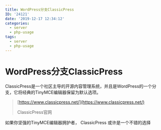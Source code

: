 ```yaml
---
title: WordPress分支ClassicPress
ID: '24121'
date: '2019-12-17 12:34:12'
categories:
  - server
  - php-usage
tags:
  - server
  - php-usage
---
```


# WordPress分支ClassicPress

ClassicPress是一个社区主导的开源内容管理系统，并且是WordPress的一个分支，它将经典的TinyMCE编辑器保留为默认选项。

> [https://www.classicpress.net/](https://www.classicpress.net/)
> 
> ClassicPress官网

如果你坚强的TinyMCE编辑器拥护者， ClassicPress 或许是一个不错的选择
 
 
 
 
 
 
 
 
 
 
 
 
 
 
 
 
 
 
 
 
 
 
 
 
 
